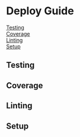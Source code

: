 
# Deploy Guide

[Testing](#testing)  
[Coverage](#coverage)  
[Linting](#linting)  
[Setup](#linting)  

## Testing

## Coverage

## Linting

## Setup
